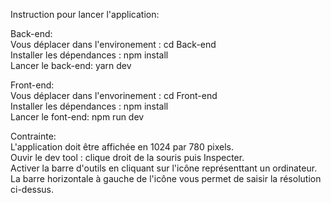 Instruction pour lancer l'application:

Back-end:  
Vous déplacer dans l'environement : cd Back-end  
Installer les dépendances : npm install  
Lancer le back-end: yarn dev

Front-end:  
Vous déplacer dans l'envorinement : cd Front-end  
Installer les dépendances : npm install  
Lancer le font-end: npm run dev

Contrainte:  
L'application doit être affichée en 1024 par 780 pixels.  
Ouvir le dev tool : clique droit de la souris puis Inspecter.  
Activer la barre d'outils en cliquant sur l'icône représenttant un ordinateur.
La barre horizontale à gauche de l'icône vous permet de saisir la résolution ci-dessus.
